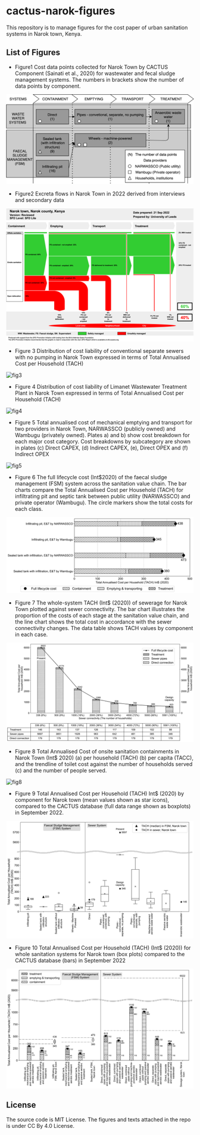 # cactus-narok-figures

This repository is to manage figures for the cost paper of urban sanitation systems in Narok town, Kenya.

## List of Figures

- Figure1 Cost data points collected for Narok Town by CACTUS Component (Sainati et al., 2020) for wastewater and fecal sludge management systems. The numbers in brackets show the number of data points by component.

![fig1](./images/fig1.png)

- Figure2 Excreta flows in Narok Town in 2022 derived from interviews and secondary data 

![fig2](./images/fig2%20narok%20sfd.png)

- Figure 3 Distribution of cost liability of conventional separate sewers with no pumping in Narok Town expressed in terms of Total Annualised Cost per Household (TACH)

![fig3](./images/fig3_sewer_comp_cost.png)

- Figure 4 Distribution of cost liability of Limanet Wastewater Treatment Plant in Narok Town expressed in terms of Total Annualised Cost per Household (TACH)

![fig4](./images/fig4_treatment_comp_cost.png)

- Figure 5 Total annualised cost of mechanical emptying and transport for two providers in Narok Town, NARWASSCO (publicly owned) and Wambugu (privately owned). Plates a) and b) show cost breakdown for each major cost category. Cost breakdowns by subcategory are shown in plates (c) Direct CAPEX, (d) Indirect CAPEX, (e), Direct OPEX and (f) Indirect OPEX

![fig5](./images/fig5_fsm_e%26t_cost.png)

- Figure 6 The full lifecycle cost (Int$2020) of the faecal sludge management (FSM) system across the sanitation value chain. The bar charts compare the Total Annualised Cost per Household (TACH) for infiltrating pit and septic tank between public utility (NARWASSCO) and private operator (Wambugu). The circle markers show the total costs for each class.

![fig6](./images/fig6_fsm_fulllifecycle_cost.png)

- Figure 7 The whole-system TACH (Int$ (2020)) of sewerage for Narok Town plotted against sewer connectivity. The bar chart illustrates the proportion of the costs of each stage at the sanitation value chain, and the line chart shows the total cost in accordance with the sewer connectivity changes. The data table shows TACH values by component in each case.

![fig7](./images/fig7_sewer_fulllifecycle_cost.png)

- Figure 8 Total Annualised Cost of onsite sanitation containments in Narok Town (Int$ 2020) (a) per household (TACH) (b) per capita (TACC), and the trendline of toilet cost against the number of households served (c) and the number of people served.  

![fig8](./images/fig8_fsm_containment_cost.png)

- Figure 9 Total Annualised Cost per Household (TACH) Int$ (2020) by component for Narok town (mean values shown as star icons), compared to the CACTUS database (full data range shown as boxplots) in September 2022.

![fig9](./images/fig9_component_compare.png)

- Figure 10 Total Annualised Cost per Household (TACH) (Int$ (2020)) for whole sanitation systems for Narok town (box plots) compared to the CACTUS database (bars) in September 2022  

![fig10](./images/fig10_fulllifecycle_cost_comparison.png)

## License

The source code is MIT License. The figures and texts attached in the repo is under CC By 4.0 License.
